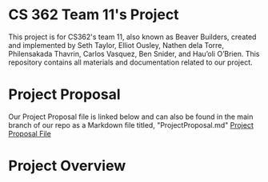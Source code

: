 # CS 362 Team 11's Project
This project is for CS362's team 11, also known as Beaver Builders, created and implemented by Seth Taylor, Elliot Ousley, Nathen dela Torre, Philensakada Thavrin, Carlos Vasquez, Ben Snider, and Hau’oli O’Brien.
This repository contains all materials and documentation related to our project.

# Project Proposal
Our Project Proposal file is linked below and can also be found in the main branch of our repo as a Markdown file titled, "ProjectProposal.md"
[Project Proposal File](https://oregonstateuniversity.sharepoint.com/:w:/s/CS362Team11/ETGLmUb23DdHiFLOtJ9SXWUBdqRmc1xOupLORA2wPgYZ4A?e=SwyDTo)

# Project Overview



